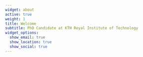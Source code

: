 ```yaml
---
widget: about
active: true
weight: 1
title: Welcome
subtitle: PhD Candidate at KTH Royal Institute of Technology
widget_options:
  show_email: true
  show_location: true
  show_social: true
---
```

